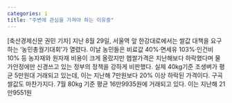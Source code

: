```yaml
---
categories: i
title: "주변에 관심을 가져야 하는 이유중"
---
```

[축산경제신문 권민 기자] 지난 8월 29일, 서울역 앞 한강대로에서는 쌀값 대책을 요구하는 ‘농민총궐기대회’가 열렸다. 이날 농민들은 비료값 40%·면세유 103%·인건비 10% 등 농자재와 원자재 비용이 크게 올랐지만 햅쌀가격은 지난해보다 하락했다며 물가안정에만 신경쓰고 있는 정부의 정책을 강하게 비판했다. 실제 40kg기준 조생벼가 평균 5만원대 거래되고 있는데, 이는 지난해 7만원보다 20% 이상 하락된 가격이다. 구곡 쌀값도 마찬가지다. 7월 80kg 기준 평균 16만9935원에 거래되고 있다. 이는 지난해 21만9551원